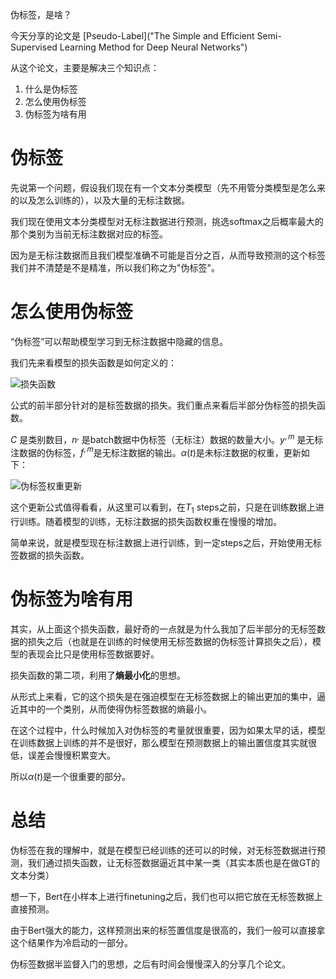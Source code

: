 伪标签，是啥？

今天分享的论文是 [Pseudo-Label]("The Simple and Efficient Semi-Supervised Learning Method for Deep Neural Networks")

从这个论文，主要是解决三个知识点：

1. 什么是伪标签
2. 怎么使用伪标签
3. 伪标签为啥有用

# 伪标签

先说第一个问题，假设我们现在有一个文本分类模型（先不用管分类模型是怎么来的以及怎么训练的），以及大量的无标注数据。

我们现在使用文本分类模型对无标注数据进行预测，挑选softmax之后概率最大的那个类别为当前无标注数据对应的标签。

因为是无标注数据而且我们模型准确不可能是百分之百，从而导致预测的这个标签我们并不清楚是不是精准，所以我们称之为"伪标签"。

# 怎么使用伪标签

“伪标签”可以帮助模型学习到无标注数据中隐藏的信息。

我们先来看模型的损失函数是如何定义的：

![损失函数](https://picsfordablog.oss-cn-beijing.aliyuncs.com/2020-11-30-062055.jpg)

公式的前半部分针对的是标签数据的损失。我们重点来看后半部分伪标签的损失函数。

$C$ 是类别数目，$n^{,}$ 是batch数据中伪标签（无标注）数据的数量大小。$y^{,m}$ 是无标注数据的伪标签，$f^{,m}$是无标注数据的输出。$\alpha(t)$是未标注数据的权重，更新如下：

![伪标签权重更新](https://picsfordablog.oss-cn-beijing.aliyuncs.com/2020-11-30-062057.jpg)

这个更新公式值得看看，从这里可以看到，在$T_{1}$ steps之前，只是在训练数据上进行训练。随着模型的训练，无标注数据的损失函数权重在慢慢的增加。

简单来说，就是模型现在标注数据上进行训练，到一定steps之后，开始使用无标签数据的损失函数。

# 伪标签为啥有用

其实，从上面这个损失函数，最好奇的一点就是为什么我加了后半部分的无标签数据的损失之后（也就是在训练的时候使用无标签数据的伪标签计算损失之后），模型的表现会比只是使用标签数据要好。

损失函数的第二项，利用了**熵最小化**的思想。

从形式上来看，它的这个损失是在强迫模型在无标签数据上的输出更加的集中，逼近其中的一个类别，从而使得伪标签数据的熵最小。

在这个过程中，什么时候加入对伪标签的考量就很重要，因为如果太早的话，模型在训练数据上训练的并不是很好，那么模型在预测数据上的输出置信度其实就很低，误差会慢慢积累变大。

所以$\alpha(t)$是一个很重要的部分。

# 总结

伪标签在我的理解中，就是在模型已经训练的还可以的时候，对无标签数据进行预测，我们通过损失函数，让无标签数据逼近其中某一类（其实本质也是在做GT的文本分类）

想一下，Bert在小样本上进行finetuning之后，我们也可以把它放在无标签数据上直接预测。

由于Bert强大的能力，这样预测出来的标签置信度是很高的，我们一般可以直接拿这个结果作为冷启动的一部分。

伪标签数据半监督入门的思想，之后有时间会慢慢深入的分享几个论文。